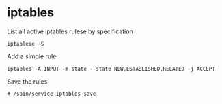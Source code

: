 # iptables 

List all active iptables rulese by specification
```
iptablese -S
``` 

Add a simple rule

``` 
iptables -A INPUT -m state --state NEW,ESTABLISHED,RELATED -j ACCEPT
```

Save the rules 
```
# /sbin/service iptables save 
```




